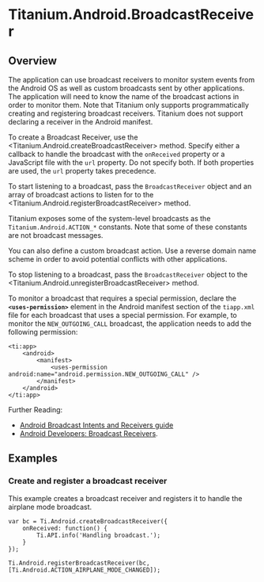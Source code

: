 # Titanium.Android.BroadcastReceiver

<ProxySummary/>

## Overview

The application can use broadcast receivers to monitor system events from the Android OS
as well as custom broadcasts sent by other applications. The application will need to know the
name of the broadcast actions in order to monitor them. Note that Titanium only supports
programmatically creating and registering broadcast receivers. Titanium does not support
declaring a receiver in the Android manifest.

To create a Broadcast Receiver, use the <Titanium.Android.createBroadcastReceiver> method.
Specify either a callback to handle the broadcast with the `onReceived` property or a
JavaScript file with the `url` property.  Do not specify both.  If both properties are
used, the `url` property takes precedence.

To start listening to a broadcast, pass the `BroadcastReceiver` object and an array of
broadcast actions to listen for to the <Titanium.Android.registerBroadcastReceiver> method.

Titanium exposes some of the system-level broadcasts as the `Titanium.Android.ACTION_*`
constants. Note that some of these constants are not broadcast messages.

You can also define a custom broadcast action.  Use a reverse domain name scheme in order to
avoid potential conflicts with other applications.

To stop listening to a broadcast, pass the `BroadcastReceiver` object to the
<Titanium.Android.unregisterBroadcastReceiver> method.

To monitor a broadcast that requires a special permission, declare the **`<uses-permission>`**
element in the Android manifest section of the `tiapp.xml` file for each broadcast that uses
a special permission.  For example, to monitor the `NEW_OUTGOING_CALL` broadcast, the
application needs to add the following permission:

    <ti:app>
        <android>
            <manifest>
                <uses-permission android:name="android.permission.NEW_OUTGOING_CALL" />
            </manifest>
        </android>
    </ti:app>

Further Reading:

  * [Android Broadcast Intents and Receivers guide](https://docs.appcelerator.com/platform/latest/#!/guide/Android_Broadcast_Intents_and_Receivers)
  * [Android Developers: Broadcast Receivers](https://developer.android.com/reference/android/content/BroadcastReceiver.html).

## Examples

### Create and register a broadcast receiver

This example creates a broadcast receiver and registers it to handle the airplane mode broadcast.

    var bc = Ti.Android.createBroadcastReceiver({
        onReceived: function() {
            Ti.API.info('Handling broadcast.');
        }
    });

    Ti.Android.registerBroadcastReceiver(bc, [Ti.Android.ACTION_AIRPLANE_MODE_CHANGED]);

<ApiDocs/>
